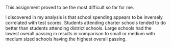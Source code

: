 This assignment proved to be the most difficult so far for me.


I discovered in my analysis is that school spending appears to be inversely correlated with test scores.
Students attending charter schools tended to do better than students attending district schools.
Large schools had the lowest overall passing in results in comparison to small or medium with medium sized schools having 
the highest overall passing.


